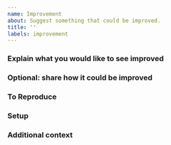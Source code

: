 ```yaml
---
name: Improvement
about: Suggest something that could be improved.
title: ''
labels: improvement
---
```


### Explain what you would like to see improved
<!--
Explain what isn't as good as it could be and why
-->

### Optional: share how it could be improved
<!--
If you already have an idea what we could improve, then please tell us.
-->

### To Reproduce
<!--
Steps to reproduce the behavior:
1. Your code that triggers the issue: at least a part; ideally something we can run ourselves.
2. Don't forget to attach the required input files!
3. How to run and / or build your code.
-->

### Setup
<!--
1. Cling version
2. Operating system
3. How you obtained Cling, such as cpt.py (mention flags passed)/ you built it yourself.
-->

### Additional context
<!--
Add any other context about the problem here.
-->

